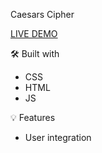 
Caesars Cipher

[LIVE DEMO](https://prostok.github.io/Caesars-Cipher/)

🛠️ Built with

- CSS
- HTML
- JS

💡 Features

- User integration 

